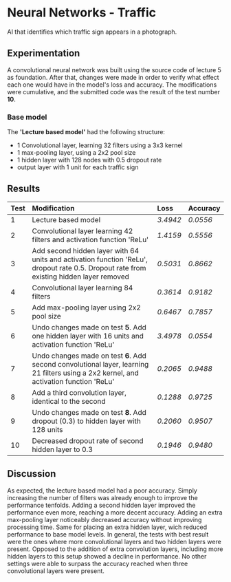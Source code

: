 # Neural Networks - Traffic
 AI that identifies which traffic sign appears in a photograph.
 
## Experimentation
A convolutional neural network was built using the source code of lecture 5 as foundation. 
After that, changes were made in order to verify what effect each one would have in the model's loss and accuracy. The modifications were cumulative, and the submitted code was the result of the test number **10**.

### Base model
The **'Lecture based model'** had the following structure:
* 1 Convolutional layer, learning 32 filters using a 3x3 kernel
* 1 max-pooling layer, using a 2x2 pool size
* 1 hidden layer with 128 nodes with 0.5 dropout rate
* output layer with 1 unit for each traffic sign

## Results

| Test | Modification | Loss | Accuracy |
| :----| :----------- | :--- |:-------- |
| 1  | Lecture based model| *3.4942* | *0.0556* |
| 2  | Convolutional layer learning 42 filters and activation function 'ReLu' | *1.4159* | *0.5556* |
| 3  | Add second hidden layer with 64 units and activation function 'ReLu', dropout rate 0.5. Dropout rate from existing hidden layer removed  | *0.5031* | *0.8662* |
| 4  | Convolutional layer learning 84 filters | *0.3614* | *0.9182* |
| 5  | Add max-pooling layer using 2x2 pool size | *0.6467* | *0.7857* |
| 6  | Undo changes made on test **5**. Add one hidden layer with 16 units and activation function 'ReLu' | *3.4978* | *0.0554* |
| 7  | Undo changes made on test **6**. Add second convolutional layer, learning 21 filters using a 2x2 kernel, and activation function 'ReLu' | *0.2065* | *0.9488* |
| 8  | Add a third convolution layer, identical to the second | *0.1288* | *0.9725* |
| 9  | Undo changes made on test **8**. Add dropout (0.3) to hidden layer with 128 units | *0.2060* | *0.9507* |
| 10 | Decreased dropout rate of second hidden layer to 0.3 | *0.1946* | *0.9480* |

## Discussion
As expected, the lecture based model had a poor accuracy. Simply increasing the number of filters was already enough to improve the performance tenfolds. Adding a second hidden layer improved the performance even more, reaching a more decent accuracy. Adding an extra max-pooling layer noticeably decreased accuracy without improving processing time. Same for placing an extra hidden layer, wich reduced performance to base model levels. In general, the tests with best result were the ones where more convolutional layers and two hidden layers were present. Opposed to the addition of extra convolution layers, including more hidden layers to this setup showed a decline in performance. No other settings were able to surpass the accuracy reached when three convolutional layers were present.
